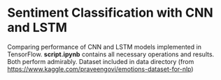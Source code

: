 # Sentiment Classification with CNN and LSTM
Comparing performance of CNN and LSTM models implemented in TensorFlow. **script.ipynb** contains all necessary operations and results. Both perform admirably. Dataset included in data directory (from https://www.kaggle.com/praveengovi/emotions-dataset-for-nlp)